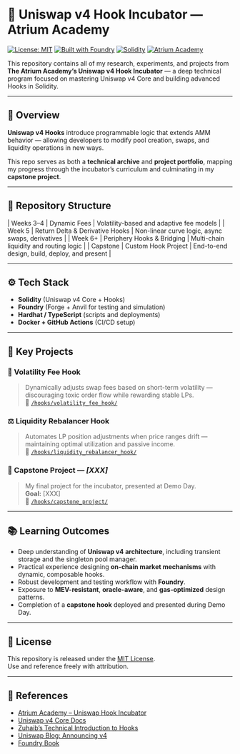 # 🦄 Uniswap v4 Hook Incubator — Atrium Academy

[![License: MIT](https://img.shields.io/badge/License-MIT-blue.svg)](LICENSE)
[![Built with Foundry](https://img.shields.io/badge/Built%20with-Foundry-orange.svg)](https://book.getfoundry.sh/)
[![Solidity](https://img.shields.io/badge/Solidity-%5E0.8.25-lightgrey)](https://soliditylang.org/)
[![Atrium Academy](https://img.shields.io/badge/Atrium-Academy-6E56CF)](https://atrium.academy/uniswap)

This repository contains all of my research, experiments, and projects from **The Atrium Academy’s Uniswap v4 Hook Incubator** — a deep technical program focused on mastering Uniswap v4 Core and building advanced Hooks in Solidity.

---

## 📘 Overview

**Uniswap v4 Hooks** introduce programmable logic that extends AMM behavior — allowing developers to modify pool creation, swaps, and liquidity operations in new ways.  

This repo serves as both a **technical archive** and **project portfolio**, mapping my progress through the incubator’s curriculum and culminating in my **capstone project**.

---

## 🧠 Repository Structure

| Weeks 3–4 | Dynamic Fees                    | Volatility-based and adaptive fee models               | 
| Week 5    | Return Delta & Derivative Hooks | Non-linear curve logic, async swaps, derivatives       | 
| Week 6+   | Periphery Hooks & Bridging      | Multi-chain liquidity and routing logic                | 
| Capstone  | Custom Hook Project             | End-to-end design, build, deploy, and present          | 

---

## ⚙️ Tech Stack

- **Solidity** (Uniswap v4 Core + Hooks)
- **Foundry** (Forge + Anvil for testing and simulation)
- **Hardhat / TypeScript** (scripts and deployments)
- **Docker + GitHub Actions** (CI/CD setup)

---

## 🧩 Key Projects

### 🧮 Volatility Fee Hook
> Dynamically adjusts swap fees based on short-term volatility — discouraging toxic order flow while rewarding stable LPs.  
📁 [`/hooks/volatility_fee_hook/`](./hooks/volatility_fee_hook)

### ⚖️ Liquidity Rebalancer Hook
> Automates LP position adjustments when price ranges drift — maintaining optimal utilization and passive income.  
📁 [`/hooks/liquidity_rebalancer_hook/`](./hooks/liquidity_rebalancer_hook)

### 🚀 Capstone Project — *[XXX]*
> My final project for the incubator, presented at Demo Day.  
> **Goal:** [XXX]  
📁 [`/hooks/capstone_project/`](./hooks/capstone_project)

---

## 📚 Learning Outcomes

- Deep understanding of **Uniswap v4 architecture**, including transient storage and the singleton pool manager.  
- Practical experience designing **on-chain market mechanisms** with dynamic, composable hooks.  
- Robust development and testing workflow with **Foundry**.  
- Exposure to **MEV-resistant**, **oracle-aware**, and **gas-optimized** design patterns.  
- Completion of a **capstone hook** deployed and presented during Demo Day.

---

## 🧾 License

This repository is released under the [MIT License](LICENSE).  
Use and reference freely with attribution.

---

## 🔗 References

- [Atrium Academy – Uniswap Hook Incubator](https://atrium.academy/uniswap)
- [Uniswap v4 Core Docs](https://docs.uniswap.org/contracts/v4/overview)
- [Zuhaib’s Technical Introduction to Hooks](https://zuhaibmd.medium.com/uniswap-hook-incubator-technical-introduction-1-70c1b07d5814)
- [Uniswap Blog: Announcing v4](https://blog.uniswap.org/uniswap-v4)
- [Foundry Book](https://book.getfoundry.sh/)

